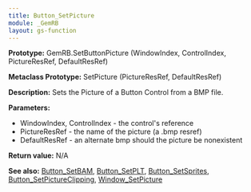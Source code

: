 ```yaml
---
title: Button_SetPicture
module: _GemRB
layout: gs-function
---
```


**Prototype:** GemRB.SetButtonPicture (WindowIndex, ControlIndex, PictureResRef, DefaultResRef)

**Metaclass Prototype:** SetPicture (PictureResRef, DefaultResRef)

**Description:** Sets the Picture of a Button Control from a BMP file.

**Parameters:**
  * WindowIndex, ControlIndex - the control's reference
  * PictureResRef - the name of the picture (a .bmp resref)
  * DefaultResRef - an alternate bmp should the picture be nonexistent

**Return value:** N/A

**See also:** [Button_SetBAM](Button_SetBAM.md), [Button_SetPLT](Button_SetPLT.md), [Button_SetSprites](Button_SetSprites.md), [Button_SetPictureClipping](Button_SetPictureClipping.md), [Window_SetPicture](Window_SetPicture.md)
